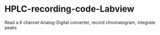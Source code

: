 # HPLC-recording-code-Labview
Read a 6 channel Analog-Digital converter, record chromatogram, integrate peaks
